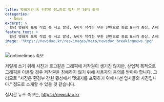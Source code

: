 ```yaml
---
title: 멧돼지인 줄 한밤에 탕…동료 엽사 쏜 50대 중태
categories:
  - News
excerpt: >
  횡성 멧돼지 포획 작업 중 사고 발생, A씨가 착각한 무한 산탄으로 동료 B씨가 중상. A씨가 멧돼지로 착각해 발사한 총알이 동료에게 명줄 한 사고가 발생했다. B씨는 심각한 부상을 입었으며, A씨는 업무상 과실치사 혐의로 입건됐다. 사고 경위는 경찰의 조사 중이다. (단, 150자 이내)
feature_text: >
  횡성 멧돼지 포획 작업 중 사고 발생, A씨가 착각한 무한 산탄으로 동료 B씨가 중상. A씨가 멧돼지로 착각해 발사한 총알이 동료에게 명줄 한 사고가 발생했다. B씨는 심각한 부상을 입었으며, A씨는 업무상 과실치사 혐의로 입건됐다. 사고 경위는 경찰의 조사 중이다. (단, 150자 이내)
image: 'https://newsdao.kr/res/images/meta/newsdao_breakingnews.jpg'
---
```


<p><img src="https://newsdao.kr/res/images/meta/newsdao_breakingnews.jpg" alt="ontimetimes 속보" /></p>

<p>저렇게 쓰기 위해 사진과 로고같은 그래픽에 저작권이 생기진 않지만, 상업적 목적으로 그래픽을 이용할 경우 저작권을 침해하지 않기 위해 사용자의 동의를 받아야 합니다. 그러므로 "사진은 환경부 강원 횡성에서 멧돼지를 포획하기 위해 나선 엽사들의 사진입니다." 정도로 소개할 수 있을 것 같습니다.</p>
실시간 뉴스 속보는, <a href="https://newsdao.kr" rel="dofollow">https://newsdao.kr</a>


